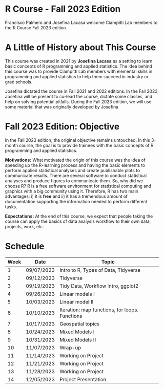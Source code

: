 # R Course - Fall 2023 Edition
Francisco Palmero and Josefina Lacasa welcome Ciampitti Lab members to the R Course Fall 2023 edition.

# A Little of History about This Course
This course was created in 2021 by $\textbf{Josefina Lacasa}$ as a setting to learn basic concepts of R programming and applied statistics. The idea behind this course was to provide Ciampitti Lab members with elemental skills in programming and applied statistics to help them succeed in industry or grad schools.

Josefina dictated the course in Fall 2021 and 2022 editions. In the Fall 2023, Josefina will be present to co-lead the course, dictate some classes, and help on solving potential pitfalls. During the Fall 2023 edition, we will use some material that was originally developed by Josefina.

# Fall 2023 Edition: Objective
In the Fall 2023 edition, the original objective remains untouched. In this 3-month course, the goal is to provide trainees with the basic concepts of R programming and applied statistics.

$\textbf{Motivations:}$
What motivated the origin of this course was the idea of speeding up the R-learning process and having the basic elements to perform applied statistical analyses and create publishable plots to communicate results.
There are several software to conduct statistical analyses and produce figures to communicate them. So, why did we choose R?  R is a free software environment for statistical computing and graphics with a big community using it. Therefore, R has two main advantages: i) it is $\textbf{free}$ and ii) it has a tremendous amount of documentation supporting the information needed to perform different tasks.  

$\textbf{Expectations:}$
At the end of this course, we expect that people taking the course can apply the basics of data analysis workflow to their own data, projects, work, etc. 

# Schedule

|Week | Date | Topic |
| --- | ---- | ----- |
| 1   | 09/07/2023 | Intro to R, Types of Data, Tidyverse |
| 2   | 09/12/2023 | Tidyverse |
| 3   | 09/19/2023 | Tidy Data, Workflow Intro, ggplot2  |
| 4   | 09/26/2023 | Linear models I  |
| 5   | 10/03/2023 | Linear model II  |
| 6   | 10/10/2023 | Iteration: map functions, for loops. Functions |
| 7   | 10/17/2023 | Geospatial topics |
| 8   | 10/24/2023 | Mixed Models I  |
| 9   | 10/31/2023 | Mixed Models II  |
| 10  | 11/07/2023 |  Wrap-up |
| 11  | 11/14/2023 |  Working on Project |
| 12  | 11/21/2023 |  Working on Project |
| 13  | 11/28/2023 |  Working on Project |
| 14  | 12/05/2023 |  Project Presentation |

